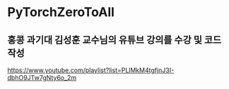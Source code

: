 # PyTorchZeroToAll
## 홍콩 과기대 김성훈 교수님의 유튜브 강의를 수강 및 코드 작성
https://www.youtube.com/playlist?list=PLlMkM4tgfjnJ3I-dbhO9JTw7gNty6o_2m
